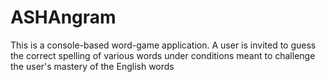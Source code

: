 # ASHAngram
This is a console-based word-game application. A user is invited to guess the correct spelling of various words under conditions meant to challenge the user's mastery of the English words